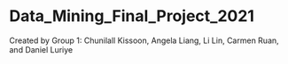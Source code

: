 # Data_Mining_Final_Project_2021
Created by Group 1: Chunilall Kissoon, Angela Liang, Li Lin, Carmen Ruan, and Daniel Luriye
